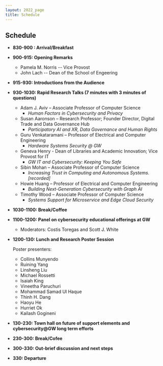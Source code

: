 ```yaml
---
layout: 2022_page
title: Schedule
---
```


## Schedule

* **830-900 : Arrival/Breakfast**

* **900-915: Opening Remarks**
  * Pamela M. Norris -- Vice Provost
  * John Lach -- Dean of the School of Engeering

* **915-930: Introductions from the Audience**
 

* **930-1030: Rapid Research Talks (7 minutes with 3 minutes of questions)**

  * Adam J. Aviv – Associate Professor of Computer Science
    * *Human Factors in Cybersecurity and Privacy*
  * Susan Aaronson – Research Professor; Founder Director, Digital Trade and Data Governance Hub 
    * *Participatory AI and XR, Data Governance and Human Rights*
  * Guru Venkataramani – Professor of Electrical and Computer Engineering 
    * *Hardware Systems Security @ GW*
  * Geneva Henry - Dean of Libraries and Academic Innovation; Vice Provost for IT
    * *GW IT and Cybersecurity: Keeping You Safe*
  * Sibin Mohan – Associate Professor of Computer Science
    * *Increasing Trust in Computing and Autonomous Systems. [recorded]*
  * Howie Huang – Professor of Electrical and Computer Engineering 
    * *Building Next-Generation Cybersecurity with Graph AI*
  * Timothy Wood – Associate Professor of Computer Science 
    * *Systems Support for Microservice and Edge Cloud Security*


* **1030-1100: Break/Coffee**

* **1100-1200: Panel on cybersecurity educational offerings at GW**
  * Moderators: Costis Toregas and Scott J. White
  
* **1200-130: Lunch and Research Poster Session**

  Poster presenters:
  * Collins Munyendo
  * Ruining Yang
  * Linsheng Liu
  * Michael Rossetti
  * Isaiah King
  * Vineetha Paruchuri
  * Mohammad Samad Ul Haque
  * Thinh H. Dang
  * Haoyu He
  * Hurriet Ok
  * Kailash Gogineni

* **130-230: Town hall on future of support elements and cybersecurity@GW long term efforts**

* **230-300: Break/Cofee**

* **300-330: Out-brief discussion and next steps**

* **330: Departure**
